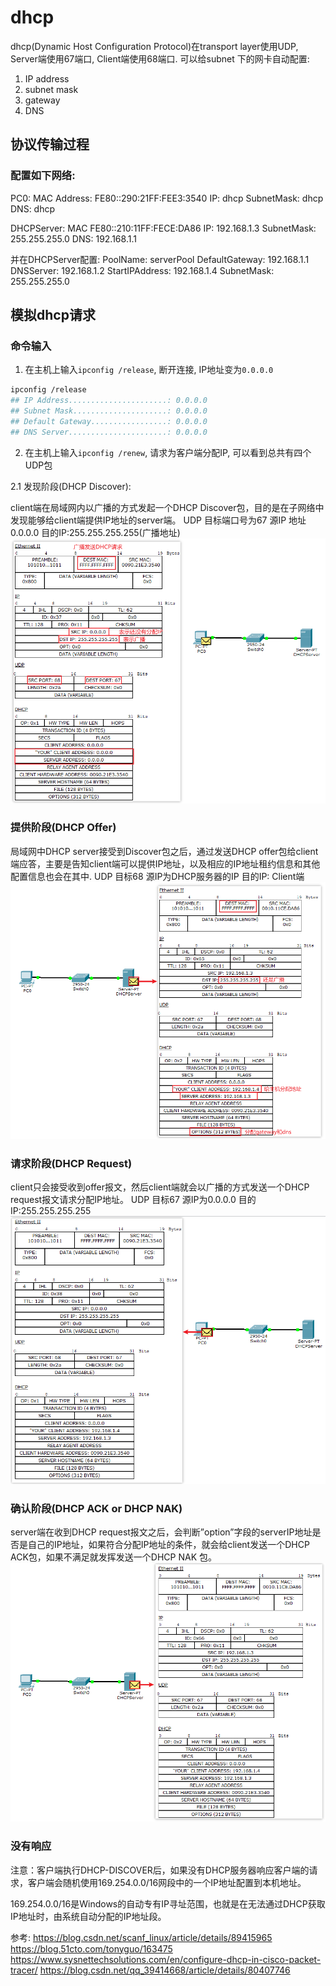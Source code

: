 # dhcp

dhcp(Dynamic Host Configuration Protocol)在transport layer使用UDP, Server端使用67端口, Client端使用68端口. 可以给subnet 下的网卡自动配置:

1. IP address
2. subnet mask
3. gateway
4. DNS

## 协议传输过程

### 配置如下网络:
PC0:
    MAC Address: FE80::290:21FF:FEE3:3540
    IP: dhcp
    SubnetMask: dhcp
    DNS: dhcp

DHCPServer:
    MAC FE80::210:11FF:FECE:DA86
    IP: 192.168.1.3
    SubnetMask: 255.255.255.0
    DNS: 192.168.1.1

并在DHCPServer配置:
    PoolName: serverPool
    DefaultGateway: 192.168.1.1
    DNSServer: 192.168.1.2
    StartIPAddress: 192.168.1.4
    SubnetMask: 255.255.255.0

[](./dhcp/1.png)


## 模拟dhcp请求
### 命令输入
1. 在主机上输入`ipconfig /release`, 断开连接, IP地址变为`0.0.0.0`

```sh
ipconfig /release
## IP Address......................: 0.0.0.0
## Subnet Mask.....................: 0.0.0.0
## Default Gateway.................: 0.0.0.0
## DNS Server......................: 0.0.0.0
```
2. 在主机上输入`ipconfig /renew`, 请求为客户端分配IP, 可以看到总共有四个UDP包

2.1 发现阶段(DHCP Discover):

client端在局域网内以广播的方式发起一个DHCP Discover包，目的是在子网络中发现能够给client端提供IP地址的server端。
UDP 目标端口号为67    源IP 地址0.0.0.0    目的IP:255.255.255.255(广播地址)
![](./dhcp/2.png)



### 提供阶段(DHCP Offer)
局域网中DHCP server接受到Discover包之后，通过发送DHCP offer包给client端应答，主要是告知client端可以提供IP地址，以及相应的IP地址租约信息和其他配置信息也会在其中.
UDP 目标68    源IP为DHCP服务器的IP   目的IP: Client端
![](./dhcp/3.png)


### 请求阶段(DHCP Request)
client只会接受收到offer报文，然后client端就会以广播的方式发送一个DHCP request报文请求分配IP地址。
UDP 目标67    源IP为0.0.0.0   目的IP:255.255.255.255
![](./dhcp/4.png)



### 确认阶段(DHCP ACK or DHCP NAK)
server端在收到DHCP request报文之后，会判断”option”字段的serverIP地址是否是自己的IP地址，如果符合分配IP地址的条件，就会给client发送一个DHCP ACK包，如果不满足就发挥发送一个DHCP NAK 包。
![](./dhcp/5.png)

### 没有响应
注意：客户端执行DHCP-DISCOVER后，如果没有DHCP服务器响应客户端的请求，客户端会随机使用169.254.0.0/16网段中的一个IP地址配置到本机地址。

169.254.0.0/16是Windows的自动专有IP寻址范围，也就是在无法通过DHCP获取IP地址时，由系统自动分配的IP地址段。


参考:
https://blog.csdn.net/scanf_linux/article/details/89415965
https://blog.51cto.com/tonyguo/163475
https://www.sysnettechsolutions.com/en/configure-dhcp-in-cisco-packet-tracer/
https://blog.csdn.net/qq_39414668/article/details/80407746
